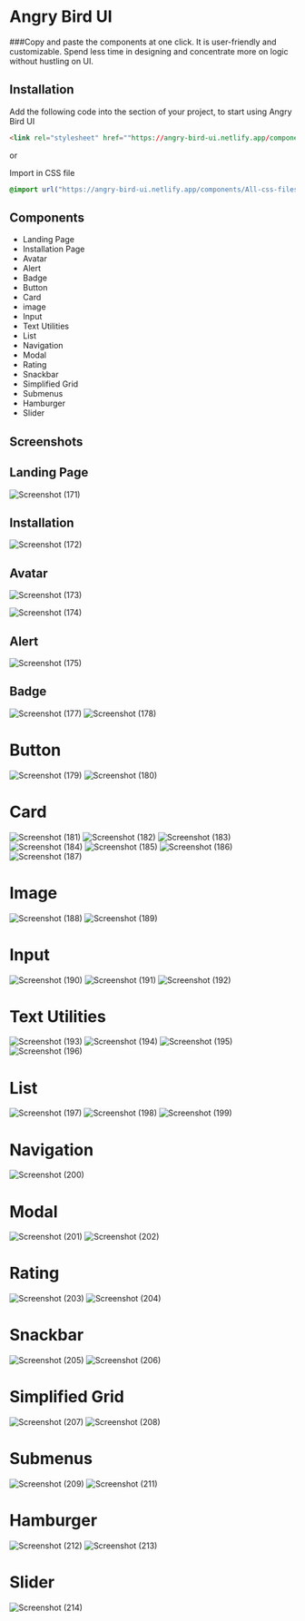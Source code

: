 
# Angry Bird UI
###Copy and paste the components at one click. It is user-friendly and customizable. Spend less time in designing and concentrate more on logic without hustling on UI.

## Installation 
Add the following code into the <head> section of your project, to start using Angry Bird UI 

```html
<link rel="stylesheet" href=""https://angry-bird-ui.netlify.app/components/All-css-files/main.css"" />
```
or

Import in CSS file 
```css
@import url("https://angry-bird-ui.netlify.app/components/All-css-files/main.css");
```
  
## Components
- Landing Page
- Installation Page
- Avatar
- Alert
- Badge
- Button
- Card
- image
- Input
- Text Utilities
- List
- Navigation
- Modal
- Rating
- Snackbar
- Simplified Grid
- Submenus
- Hamburger
- Slider

## Screenshots

## Landing Page

![Screenshot (171)](https://user-images.githubusercontent.com/72789516/155006621-70177f85-c862-49fb-aa2a-1c52e5583bcc.png)

## Installation 


![Screenshot (172)](https://user-images.githubusercontent.com/72789516/155006746-13130627-268e-4d4b-a70a-0fb688541579.png)

## Avatar

![Screenshot (173)](https://user-images.githubusercontent.com/72789516/155006824-19670912-f6d3-481b-aa11-372c05f089ff.png)

![Screenshot (174)](https://user-images.githubusercontent.com/72789516/155006829-820c2882-eb9f-4959-a982-91b00d316eb5.png)

## Alert

![Screenshot (175)](https://user-images.githubusercontent.com/72789516/155006995-e4569498-5fbf-4c71-aa17-18130a9ed741.png)

## Badge

![Screenshot (177)](https://user-images.githubusercontent.com/72789516/155007447-dcd8e061-c6c8-49db-917f-64fb352a901b.png)
![Screenshot (178)](https://user-images.githubusercontent.com/72789516/155007452-45facf82-3fbf-41a6-b5a0-17e46fcb18ba.png)

# Button
![Screenshot (179)](https://user-images.githubusercontent.com/72789516/155007631-5a07ed46-bd58-42af-8d84-406ae34383de.png)
![Screenshot (180)](https://user-images.githubusercontent.com/72789516/155007633-ae7e0743-f5d5-4a83-9ecf-9d8a54b1c89b.png)

# Card

![Screenshot (181)](https://user-images.githubusercontent.com/72789516/155007773-1cbde5cb-ab15-42b1-8e9e-895a7a425f0b.png)
![Screenshot (182)](https://user-images.githubusercontent.com/72789516/155007776-17b5be2b-af59-4224-83f3-022dccaae955.png)
![Screenshot (183)](https://user-images.githubusercontent.com/72789516/155007780-e6c2608d-6984-4eef-b6bb-e258b87b0190.png)
![Screenshot (184)](https://user-images.githubusercontent.com/72789516/155007782-02a0f756-c2dd-4a40-840e-6dc836efdc8f.png)
![Screenshot (185)](https://user-images.githubusercontent.com/72789516/155007784-7efbf92a-f56c-44bf-adf0-3d4b0d6b872b.png)
![Screenshot (186)](https://user-images.githubusercontent.com/72789516/155007787-5de7940e-f1ae-40aa-8dbc-9fba642db72c.png)
![Screenshot (187)](https://user-images.githubusercontent.com/72789516/155007789-5196f695-7a5e-44d6-b9ce-2eabe3b6484b.png)

# Image


![Screenshot (188)](https://user-images.githubusercontent.com/72789516/155008018-269a4b7c-b318-4fa5-a359-490a43218fb2.png)
![Screenshot (189)](https://user-images.githubusercontent.com/72789516/155008023-b817390b-572e-4d00-bea8-b3319a1a3a9c.png)

# Input

![Screenshot (190)](https://user-images.githubusercontent.com/72789516/155008117-4badf9ae-99d3-4b45-afe5-adef4a754aa2.png)
![Screenshot (191)](https://user-images.githubusercontent.com/72789516/155008124-6ddf6026-dc04-4a62-bad0-eab553d40e9d.png)
![Screenshot (192)](https://user-images.githubusercontent.com/72789516/155008126-a4153ed4-c218-4eac-bcfa-69641835afad.png)

# Text Utilities

![Screenshot (193)](https://user-images.githubusercontent.com/72789516/155008226-d1091dd7-bb21-48b4-9957-8fe6a2e3ae08.png)
![Screenshot (194)](https://user-images.githubusercontent.com/72789516/155008231-dc8383c3-832b-407f-914d-e9ede3556f70.png)
![Screenshot (195)](https://user-images.githubusercontent.com/72789516/155008232-f675de02-6614-40d4-8789-9f1dff2791c4.png)
![Screenshot (196)](https://user-images.githubusercontent.com/72789516/155008235-c0ab253a-8d29-450e-97f5-23431a8f5015.png)

# List

![Screenshot (197)](https://user-images.githubusercontent.com/72789516/155008367-8702774f-d41b-4c55-ad27-900f9db09b80.png)
![Screenshot (198)](https://user-images.githubusercontent.com/72789516/155008371-5e93bcee-db6e-42f7-a7c8-f70404220279.png)
![Screenshot (199)](https://user-images.githubusercontent.com/72789516/155008372-20fc57b4-2398-44eb-aec8-d8f38aaab847.png)

# Navigation


![Screenshot (200)](https://user-images.githubusercontent.com/72789516/155008746-9349c37e-6a2d-451c-a604-c6b9aaf44d16.png)

# Modal

![Screenshot (201)](https://user-images.githubusercontent.com/72789516/155008875-0f49afdb-0924-4059-b3c5-f53b4de2e566.png)
![Screenshot (202)](https://user-images.githubusercontent.com/72789516/155008881-daecde00-d838-42d0-a064-a3b3b6935f9d.png)

# Rating

![Screenshot (203)](https://user-images.githubusercontent.com/72789516/155008984-183c02df-63e0-4ea1-b270-e3812107f5de.png)
![Screenshot (204)](https://user-images.githubusercontent.com/72789516/155008989-e72a24a3-969f-4a32-b8e2-8334b30d1b53.png)

# Snackbar

![Screenshot (205)](https://user-images.githubusercontent.com/72789516/155009093-31a51ce8-59c5-4f4b-b4a9-ac63776f1a82.png)
![Screenshot (206)](https://user-images.githubusercontent.com/72789516/155009099-179bf260-1425-44d3-a615-23c73076a762.png)

# Simplified Grid

![Screenshot (207)](https://user-images.githubusercontent.com/72789516/155009263-2f46b065-980a-47ac-9ec2-e61a7ed88980.png)
![Screenshot (208)](https://user-images.githubusercontent.com/72789516/155009267-2c5acfd8-30e4-4e6a-85a8-465a78f2dcce.png)

#  Submenus

![Screenshot (209)](https://user-images.githubusercontent.com/72789516/155009346-d4abc34d-fb2d-42a9-a69a-3305d7a719c0.png)
![Screenshot (211)](https://user-images.githubusercontent.com/72789516/155009354-1228a1d0-1be8-460a-befa-6bc9e0fc4200.png)

# Hamburger

![Screenshot (212)](https://user-images.githubusercontent.com/72789516/155009390-ea11333c-e1b7-4a27-a46c-d507066b548d.png)
![Screenshot (213)](https://user-images.githubusercontent.com/72789516/155009395-e7310bc9-3362-42bc-9e38-b17e5b8bc0b9.png)

# Slider


![Screenshot (214)](https://user-images.githubusercontent.com/72789516/155009478-a7601edc-95df-4c9f-8d7e-5d6234b31dda.png)

